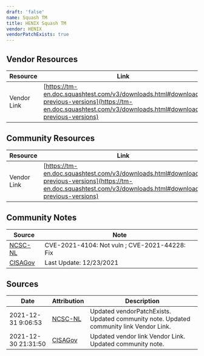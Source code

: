 ```yaml
---
draft: 'false'
name: Squash TM
title: HENIX Squash TM
vendor: HENIX
vendorPatchExists: true
---
```


## Vendor Resources
| Resource | Link |
| --- | --- |
| Vendor Link | [https://tm-en.doc.squashtest.com/v3/downloads.html#download-previous-versions](https://tm-en.doc.squashtest.com/v3/downloads.html#download-previous-versions) |

## Community Resources
| Resource | Link |
| --- | --- |
| Vendor Link | [https://tm-en.doc.squashtest.com/v3/downloads.html#download-previous-versions](https://tm-en.doc.squashtest.com/v3/downloads.html#download-previous-versions) |

## Community Notes
| Source | Note |
| --- | --- |
| [NCSC-NL](https://github.com/NCSC-NL/log4shell/blob/main/software/README.md) | CVE-2021-4104: Not vuln ; CVE-2021-44228: Fix </ul> |
| [CISAGov](https://raw.githubusercontent.com/cisagov/log4j-affected-db/develop/README.md) | Last Update: 12/23/2021 |

## Sources
| Date | Attribution | Description |
| --- | --- | --- |
| 2021-12-31 9:06:53 | [NCSC-NL](https://github.com/NCSC-NL/log4shell/blob/main/software/README.md) | Updated vendorPatchExists. Updated community note. Updated community link Vendor Link.  |
| 2021-12-30 21:31:50 | [CISAGov](https://raw.githubusercontent.com/cisagov/log4j-affected-db/develop/README.md) | Updated vendor link Vendor Link. Updated community note.  |
